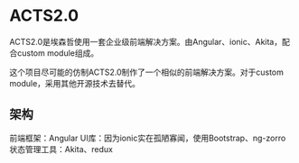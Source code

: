 # ACTS2.0

ACTS2.0是埃森哲使用一套企业级前端解决方案。由Angular、ionic、Akita，配合custom module组成。

这个项目尽可能的仿制ACTS2.0制作了一个相似的前端解决方案。对于custom module，采用其他开源技术去替代。

## 架构
前端框架：Angular
UI库：因为ionic实在孤陋寡闻，使用Bootstrap、ng-zorro
状态管理工具：Akita、redux


